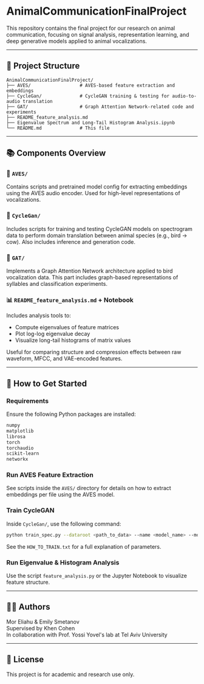 # AnimalCommunicationFinalProject

This repository contains the final project for our research on animal communication, focusing on signal analysis, representation learning, and deep generative models applied to animal vocalizations.

---

## 📁 Project Structure

```
AnimalCommunicationFinalProject/
├── AVES/                  # AVES-based feature extraction and embeddings
├── CycleGan/              # CycleGAN training & testing for audio-to-audio translation
├── GAT/                   # Graph Attention Network-related code and experiments
├── README_feature_analysis.md
├── Eigenvalue Spectrum and Long-Tail Histogram Analysis.ipynb
└── README.md              # This file
```

---

## 📚 Components Overview

### 🔬 `AVES/`
Contains scripts and pretrained model config for extracting embeddings using the AVES audio encoder. Used for high-level representations of vocalizations.

### 🔁 `CycleGan/`
Includes scripts for training and testing CycleGAN models on spectrogram data to perform domain translation between animal species (e.g., bird → cow). Also includes inference and generation code.

### 🧠 `GAT/`
Implements a Graph Attention Network architecture applied to bird vocalization data. This part includes graph-based representations of syllables and classification experiments.

### 📊 `README_feature_analysis.md` + Notebook
Includes analysis tools to:
- Compute eigenvalues of feature matrices
- Plot log-log eigenvalue decay
- Visualize long-tail histograms of matrix values

Useful for comparing structure and compression effects between raw waveform, MFCC, and VAE-encoded features.

---

## 🚀 How to Get Started

### Requirements
Ensure the following Python packages are installed:
```bash
numpy
matplotlib
librosa
torch
torchaudio
scikit-learn
networkx
```

### Run AVES Feature Extraction
See scripts inside the `AVES/` directory for details on how to extract embeddings per file using the AVES model.

### Train CycleGAN
Inside `CycleGan/`, use the following command:
```bash
python train_spec.py --dataroot <path_to_data> --name <model_name> --model cycle_gan --gpu_ids <id> --dataset_mode unaligned_spec --serial_batches
```

See the `HOW_TO_TRAIN.txt` for a full explanation of parameters.

### Run Eigenvalue & Histogram Analysis
Use the script `feature_analysis.py` or the Jupyter Notebook to visualize feature structure.

---

## 👩‍🔬 Authors

Mor Eliahu & Emily Smetanov  
Supervised by Khen Cohen  
In collaboration with Prof. Yossi Yovel's lab at Tel Aviv University

---

## 📄 License

This project is for academic and research use only.
